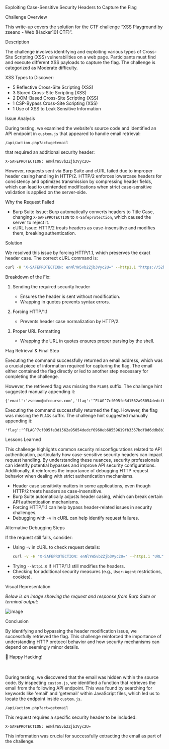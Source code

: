  Exploiting Case-Sensitive Security Headers to Capture the Flag

 Challenge Overview

This write-up covers the solution for the CTF challenge “XSS Playground by zseano - Web (Hacker101 CTF)”.

 Description

The challenge involves identifying and exploiting various types of Cross-Site Scripting (XSS) vulnerabilities on a web page. Participants must find and execute different XSS payloads to capture the flag. The challenge is categorized as Moderate difficulty.

 XSS Types to Discover:

- 5 Reflective Cross-Site Scripting (XSS)
- 3 Stored Cross-Site Scripting (XSS)
- 2 DOM-Based Cross-Site Scripting (XSS)
- 1 CSP-Bypass Cross-Site Scripting (XSS)
- 1 Use of XSS to Leak Sensitive Information

 Issue Analysis

During testing, we examined the website's source code and identified an API endpoint in `custom.js` that appeared to handle email retrieval:

```
/api/action.php?act=getemail
```

that required an additional security header:

```
X-SAFEPROTECTION: enNlYW5vb2Zjb3Vyc2U=
```

However, requests sent via Burp Suite and cURL failed due to improper header casing handling in HTTP/2. HTTP/2 enforces lowercase headers for consistency and optimizes transmission by compressing header fields, which can lead to unintended modifications when strict case-sensitive validation is applied on the server-side.

 Why the Request Failed

- Burp Suite Issue: Burp automatically converts headers to Title Case, changing `X-SAFEPROTECTION` to `X-Safeprotection`, which caused the server to reject it.
- cURL Issue: HTTP/2 treats headers as case-insensitive and modifies them, breaking authentication.

 Solution

We resolved this issue by forcing HTTP/1.1, which preserves the exact header case. The correct cURL command is:

```bash
curl -H "X-SAFEPROTECTION: enNlYW5vb2Zjb3Vyc2U=" --http1.1 "https://52b94adfadeff85d1d161f93a34909e8.ctf.hacker101.com/api/action.php?act=getemail"
```

 Breakdown of the Fix:

1. Sending the required security header

   - Ensures the header is sent without modification.
   - Wrapping in quotes prevents syntax errors.

2. Forcing HTTP/1.1

   - Prevents header case normalization by HTTP/2.

3. Proper URL Formatting

   - Wrapping the URL in quotes ensures proper parsing by the shell.

 Flag Retrieval & Final Step

Executing the command successfully returned an email address, which was a crucial piece of information required for capturing the flag. The email either contained the flag directly or led to another step necessary for completing the challenge.

However, the retrieved flag was missing the `FLAG$` suffix. The challenge hint suggested manually appending it:

```
{'email':'zseano@ofcourse.com','flag':'^FLAG^7cf095fe3d1562a95054dedcf6960eb68559619fb3357bdf8d6ddb8b1411e6f4$'}
```

Executing the command successfully returned the flag. However, the flag was missing the `FLAG$` suffix. The challenge hint suggested manually appending it:

```
'flag':'^FLAG^7cf095fe3d1562a95054dedcf6960eb68559619fb3357bdf8d6ddb8b1411e6f4$
```

 Lessons Learned

This challenge highlights common security misconfigurations related to API authentication, particularly how case-sensitive security headers can impact request handling. By understanding these nuances, security professionals can identify potential bypasses and improve API security configurations. Additionally, it reinforces the importance of debugging HTTP request behavior when dealing with strict authentication mechanisms.

- Header case sensitivity matters in some applications, even though HTTP/2 treats headers as case-insensitive.
- Burp Suite automatically adjusts header casing, which can break certain API authentication mechanisms.
- Forcing HTTP/1.1 can help bypass header-related issues in security challenges.
- Debugging with `-v` in cURL can help identify request failures.

 Alternative Debugging Steps

If the request still fails, consider:

- Using `-v` in cURL to check request details:
  ```bash
  curl -v -H "X-SAFEPROTECTION: enNlYW5vb2Zjb3Vyc2U=" --http1.1 "URL"
  ```
- Trying `--http1.0` if HTTP/1.1 still modifies the headers.
- Checking for additional security measures (e.g., `User-Agent` restrictions, cookies).

 Visual Representation

*Below is an image showing the request and response from Burp Suite or terminal output:*

![image](https://github.com/user-attachments/assets/27aa791d-241c-4282-ac2b-f012c79b2a21)


 Conclusion

By identifying and bypassing the header modification issue, we successfully retrieved the flag. This challenge reinforced the importance of understanding HTTP protocol behavior and how security mechanisms can depend on seemingly minor details.

🚀 Happy Hacking!

\
\
During testing, we discovered that the email was hidden within the source code. By inspecting `custom.js`, we identified a function that retrieves the email from the following API endpoint. This was found by searching for keywords like 'email' and 'getemail' within JavaScript files, which led us to locate the endpoint inside `custom.js`.

```
/api/action.php?act=getemail
```

This request requires a specific security header to be included:

```
X-SAFEPROTECTION: enNlYW5vb2Zjb3Vyc2U=
```

This information was crucial for successfully extracting the email as part of the challenge.


